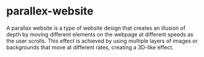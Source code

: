 # parallex-website
A parallax website is a type of website design that creates an illusion of depth by moving different elements on the webpage at different speeds as the user scrolls. This effect is achieved by using multiple layers of images or backgrounds that move at different rates, creating a 3D-like effect.
